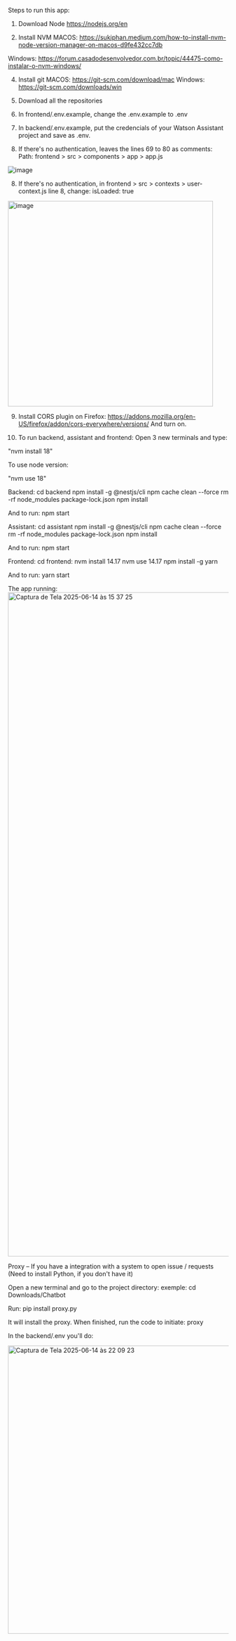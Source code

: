 Steps to run this app:

1. Download Node
https://nodejs.org/en

2. Install NVM
MACOS:
https://sukiphan.medium.com/how-to-install-nvm-node-version-manager-on-macos-d9fe432cc7db

Windows: 
https://forum.casadodesenvolvedor.com.br/topic/44475-como-instalar-o-nvm-windows/

4. Install git
MACOS: https://git-scm.com/download/mac
Windows: https://git-scm.com/downloads/win

5. Download all the repositories

6. In frontend/.env.example, change the .env.example to .env
   
7. In backend/.env.example, put the credencials of your Watson Assistant project and save as .env.

8. If there's no authentication, leaves the lines 69 to 80 as comments: 
Path: frontend > src > components > app > app.js
 
 ![image](https://github.com/user-attachments/assets/fceed3cc-d1e6-4f54-b8cc-04e12d58010a)


8. If there's no authentication, in frontend > src > contexts > user-context.js line 8, change: isLoaded: true
 
<img width="468" alt="image" src="https://github.com/user-attachments/assets/894309e1-1a31-46b6-b3f8-98af4d7b7daa" />


9. Install CORS plugin on Firefox: https://addons.mozilla.org/en-US/firefox/addon/cors-everywhere/versions/
And turn on.

10. To run backend, assistant and frontend:
Open 3 new terminals and type:

"nvm install 18"

To use node version: 

"nvm use 18"

Backend:
cd backend
npm install -g @nestjs/cli
npm cache clean --force
rm -rf node_modules package-lock.json
npm install

And to run:
npm start

Assistant:
cd assistant
npm install -g @nestjs/cli
npm cache clean --force
rm -rf node_modules package-lock.json
npm install

And to run:
npm start

Frontend:
cd frontend:
nvm install 14.17
nvm use 14.17
npm install -g yarn

And to run:
yarn start


The app running:
<img width="1512" alt="Captura de Tela 2025-06-14 às 15 37 25" src="https://github.com/user-attachments/assets/6cb0fef7-5299-49bd-9388-512569af78be" />



Proxy – If you have a integration with a system to open issue / requests
(Need to install Python, if you don't have it) 

Open a new terminal and go to the project directory: exemple: cd Downloads/Chatbot

Run:
pip install proxy.py

It will install the proxy. When finished, run the code to initiate:
proxy

In the backend/.env you'll do:

<img width="656" alt="Captura de Tela 2025-06-14 às 22 09 23" src="https://github.com/user-attachments/assets/fa28c473-0e26-4b9a-a2c0-073e66ce1084" />





